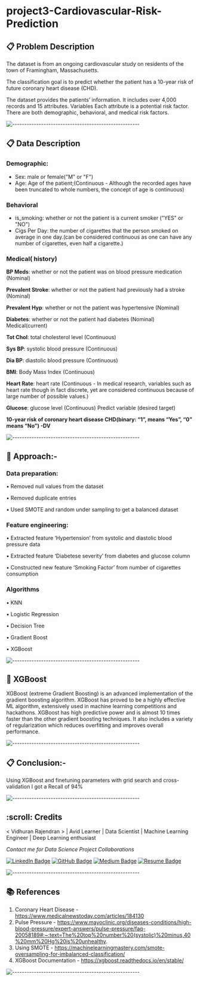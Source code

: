 # project3-Cardiovascular-Risk-Prediction

## 📋 <b> Problem Description </b>

The dataset is from an ongoing cardiovascular study on residents of the town of Framingham,
Massachusetts.

The classification goal is to predict whether the patient has a 10-year risk of
future coronary heart disease (CHD). 

The dataset provides the patients’ information. It includes
over 4,000 records and 15 attributes.
Variables
Each attribute is a potential risk factor. There are both demographic, behavioral, and medical risk
factors.

![-----------------------------------------------------](https://raw.githubusercontent.com/andreasbm/readme/master/assets/lines/rainbow.png)

## 📋 <b> Data Description </b>

### **Demographic:**
* Sex: male or female("M" or "F")
* Age: Age of the patient;(Continuous - Although the recorded ages have been truncated to whole numbers, the concept of age is continuous)

### **Behavioral**
* is_smoking: whether or not the patient is a current smoker ("YES" or "NO")
* Cigs Per Day: the number of cigarettes that the person smoked on average in one day.(can be
considered continuous as one can have any number of cigarettes, even half a cigarette.)

### **Medical( history)**
**BP Meds**: whether or not the patient was on blood pressure medication (Nominal)

**Prevalent Stroke**: whether or not the patient had previously had a stroke (Nominal)

**Prevalent Hyp**: whether or not the patient was hypertensive (Nominal)

**Diabetes**: whether or not the patient had diabetes (Nominal)
Medical(current)

**Tot Chol**: total cholesterol level (Continuous)

**Sys BP**: systolic blood pressure (Continuous)

**Dia BP**: diastolic blood pressure (Continuous)

**BMI**: Body Mass Index (Continuous)

**Heart Rate**: heart rate (Continuous - In medical research, variables such as heart rate though in
fact discrete, yet are considered continuous because of large number of possible values.)

**Glucose**: glucose level (Continuous)
Predict variable (desired target) 

**10-year risk of coronary heart disease CHD(binary: “1”, means “Yes”, “0” means “No”) -DV**

![-----------------------------------------------------](https://raw.githubusercontent.com/andreasbm/readme/master/assets/lines/rainbow.png)

## 📖 Approach:-
### Data preparation:
•	Removed null values from the dataset

•	Removed duplicate entries

•	Used SMOTE and random under sampling to get a balanced dataset

### Feature engineering:
•	Extracted feature ‘Hypertension’ from systolic and diastolic blood pressure data

•	Extracted feature ‘Diabetese severity’ from diabetes and glucose column

•	Constructed new feature ‘Smoking Factor’ from number of cigarettes consumption

### Algorithms

• KNN

• Logistic Regression

• Decision Tree

• Gradient Boost

• XGBoost

![-----------------------------------------------------](https://raw.githubusercontent.com/andreasbm/readme/master/assets/lines/rainbow.png)

## 📖 XGBoost
XGBoost (extreme Gradient Boosting) is an advanced implementation of the gradient boosting algorithm. XGBoost has proved to be a highly effective ML algorithm, extensively used in machine learning competitions and hackathons. XGBoost has high predictive power and is almost 10 times faster than the other gradient boosting techniques. It also includes a variety of regularization which reduces overfitting and improves overall performance.

![-----------------------------------------------------](https://raw.githubusercontent.com/andreasbm/readme/master/assets/lines/rainbow.png)

## 📋 Conclusion:-

Using XGBoost and finetuning parameters with grid search and cross-validation I got a Recall of 94%

![-----------------------------------------------------](https://raw.githubusercontent.com/andreasbm/readme/master/assets/lines/rainbow.png)

<h2 id="credits"> :scroll: Credits</h2>

< Vidhuran Rajendran > | Avid Learner | Data Scientist | Machine Learning Engineer | Deep Learning enthusiast

<p> <i> Contact me for Data Science Project Collaborations</i></p>

[![LinkedIn Badge](https://img.shields.io/badge/LinkedIn-0077B5?style=for-the-badge&logo=linkedin&logoColor=white)](www.linkedin.com/in/vidhuran)
[![GitHub Badge](https://img.shields.io/badge/GitHub-100000?style=for-the-badge&logo=github&logoColor=white)](github.com/Vidhuran-Rajendran)
[![Medium Badge](https://img.shields.io/badge/Medium-1DA1F2?style=for-the-badge&logo=medium&logoColor=white)](https://medium.com/@vidhuran_07)
[![Resume Badge](https://img.shields.io/badge/resume-0077B5?style=for-the-badge&logo=resume&logoColor=white)](https://drive.google.com/file/d/1HSeJuuW5Gtx4OP6rIhzlibc3b-4j7260/view?usp=sharing)

![-----------------------------------------------------](https://raw.githubusercontent.com/andreasbm/readme/master/assets/lines/rainbow.png)

## 📚 References
1. Coronary Heart Disease - https://www.medicalnewstoday.com/articles/184130
2. Pulse Pressure - https://www.mayoclinic.org/diseases-conditions/high-blood-pressure/expert-answers/pulse-pressure/faq-20058189#:~:text=The%20top%20number%20(systolic)%20minus,40%20mm%20Hg%20is%20unhealthy.
3. Using SMOTE - https://machinelearningmastery.com/smote-oversampling-for-imbalanced-classification/
4. XGBoost Documentation - https://xgboost.readthedocs.io/en/stable/

![-----------------------------------------------------](https://raw.githubusercontent.com/andreasbm/readme/master/assets/lines/rainbow.png)
